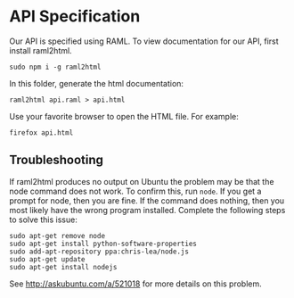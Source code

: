 # API Specification

Our API is specified using RAML. To view documentation for our API, first install raml2html.

```
sudo npm i -g raml2html
```

In this folder, generate the html documentation:

```
raml2html api.raml > api.html
```

Use your favorite browser to open the HTML file. For example:

```
firefox api.html
```


## Troubleshooting

If raml2html produces no output on Ubuntu the problem may be that the node
command does not work.  To confirm this, run `node`. If you get a prompt for
node, then you are fine. If the command does nothing, then you most likely have
the wrong program installed. Complete the following steps to solve this issue:

```
sudo apt-get remove node
sudo apt-get install python-software-properties
sudo add-apt-repository ppa:chris-lea/node.js
sudo apt-get update
sudo apt-get install nodejs
```

See http://askubuntu.com/a/521018 for more details on this problem.
